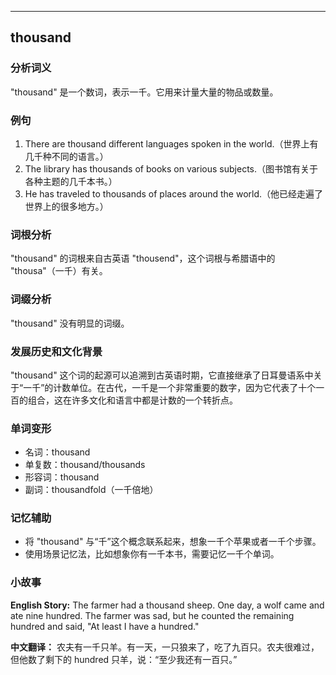 
---------------
## thousand
### 分析词义
"thousand" 是一个数词，表示一千。它用来计量大量的物品或数量。

### 例句
1. There are thousand different languages spoken in the world.（世界上有几千种不同的语言。）
2. The library has thousands of books on various subjects.（图书馆有关于各种主题的几千本书。）
3. He has traveled to thousands of places around the world.（他已经走遍了世界上的很多地方。）

### 词根分析
"thousand" 的词根来自古英语 "thousend"，这个词根与希腊语中的 "thousa"（一千）有关。

### 词缀分析
"thousand" 没有明显的词缀。

### 发展历史和文化背景
"thousand" 这个词的起源可以追溯到古英语时期，它直接继承了日耳曼语系中关于“一千”的计数单位。在古代，一千是一个非常重要的数字，因为它代表了十个一百的组合，这在许多文化和语言中都是计数的一个转折点。

### 单词变形
- 名词：thousand
- 单复数：thousand/thousands
- 形容词：thousand
- 副词：thousandfold（一千倍地）

### 记忆辅助
- 将 "thousand" 与“千”这个概念联系起来，想象一千个苹果或者一千个步骤。
- 使用场景记忆法，比如想象你有一千本书，需要记忆一千个单词。

### 小故事
**English Story:**
The farmer had a thousand sheep. One day, a wolf came and ate nine hundred. The farmer was sad, but he counted the remaining hundred and said, "At least I have a hundred."

**中文翻译：**
农夫有一千只羊。有一天，一只狼来了，吃了九百只。农夫很难过，但他数了剩下的 hundred 只羊，说：“至少我还有一百只。”


